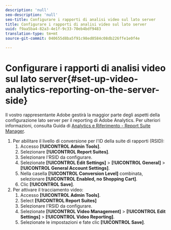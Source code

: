 ```yaml
---
description: 'null'
seo-description: 'null'
seo-title: Configurare i rapporti di analisi video sul lato server
title: Configurare i rapporti di analisi video sul lato server
uuid: f9aa5ba4-82a3-4e1f-9c33-70eb4bdf9483
translation-type: tm+mt
source-git-commit: 040655d8ba5f91c98ed0584c08db226ffe1e0f4e

---
```



# Configurare i rapporti di analisi video sul lato server{#set-up-video-analytics-reporting-on-the-server-side}

Il vostro rappresentante Adobe gestirà la maggior parte degli aspetti della configurazione lato server per il reporting di Adobe Analytics. Per ulteriori informazioni, consulta Guida di [Analytics e Riferimento - Report Suite Manager](https://microsite.omniture.com/t2/help/en_US/reference/#Report_Suite_Manager).
1. Per abilitare il livello di conversione per l&#39;ID della suite di rapporti (RSID):
   1. Accesso **[!UICONTROL Admin Tools]**.
   1. Selezionare **[!UICONTROL Report Suites]**.
   1. Selezionare l&#39;RSID da configurare.
   1. Selezionate **[!UICONTROL Edit Settings]** > **[!UICONTROL General]** > **[!UICONTROL General Account Settings]**.
   1. Nella casella **[!UICONTROL Conversion Level]** combinata, selezionare **[!UICONTROL Enabled, no Shopping Cart]**.
   1. Clic **[!UICONTROL Save]**.
1. Per attivare il tracciamento video:
   1. Accesso **[!UICONTROL Admin Tools]**.
   1. Select **[!UICONTROL Report Suites]**
   1. Selezionare l&#39;RSID da configurare.
   1. Selezionate **[!UICONTROL Video Management]** > **[!UICONTROL Edit Settings]** > **[!UICONTROL Video Reporting]**.
   1. Selezionate le impostazioni e fate clic **[!UICONTROL Save]**.
